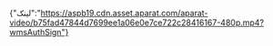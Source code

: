{"لینک":"https://aspb19.cdn.asset.aparat.com/aparat-video/b75fad47844d7699ee1a06e0e7ce722c28416167-480p.mp4?wmsAuthSign"}
